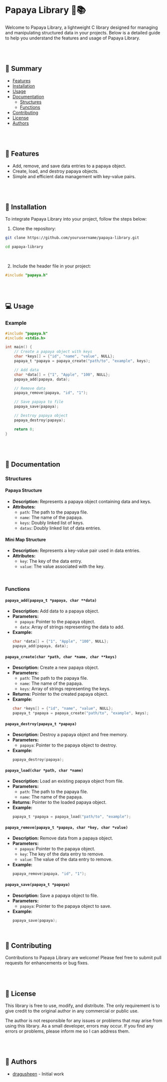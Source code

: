 # Papaya Library 🍉📚

Welcome to Papaya Library, a lightweight C library designed for managing and manipulating structured data in your projects. Below is a detailed guide to help you understand the features and usage of Papaya Library.

<br>
<br>

## 🌟 Summary

- [Features](#features)
- [Installation](#installation)
- [Usage](#usage)
- [Documentation](#documentation)
  - [Structures](#structures)
  - [Functions](#functions)
- [Contributing](#contributing)
- [License](#license)
- [Authors](#authors)

<br>
<br>

## 🌈 Features

- Add, remove, and save data entries to a papaya object.
- Create, load, and destroy papaya objects.
- Simple and efficient data management with key-value pairs.

<br>
<br>

## 🚀 Installation

To integrate Papaya Library into your project, follow the steps below:

1. Clone the repository:
```bash
git clone https://github.com/yourusername/papaya-library.git
```

```bash
cd papaya-library
```

<br>

2. Include the header file in your project:
```c
#include "papaya.h"
```

<br>
<br>

## 💻 Usage

### Example

```c
#include "papaya.h"
#include <stdio.h>

int main() {
    // Create a papaya object with keys
    char *keys[] = {"id", "name", "value", NULL};
    papaya_t *papaya = papaya_create("path/to", "example", keys);

    // Add data
    char *data[] = {"1", "Apple", "100", NULL};
    papaya_add(papaya, data);

    // Remove data
    papaya_remove(papaya, "id", "1");

    // Save papaya to file
    papaya_save(papaya);

    // Destroy papaya object
    papaya_destroy(papaya);

    return 0;
}
```

<br>
<br>

## 📖 Documentation

### Structures

#### Papaya Structure

- **Description:** Represents a papaya object containing data and keys.
- **Attributes:**
  - `path`: The path to the papaya file.
  - `name`: The name of the papaya.
  - `keys`: Doubly linked list of keys.
  - `datas`: Doubly linked list of data entries.

#### Mini Map Structure

- **Description:** Represents a key-value pair used in data entries.
- **Attributes:**
  - `key`: The key of the data entry.
  - `value`: The value associated with the key.

<br>

### Functions

#### `papaya_add(papaya_t *papaya, char **data)`

- **Description:** Add data to a papaya object.
- **Parameters:**
  - `papaya`: Pointer to the papaya object.
  - `data`: Array of strings representing the data to add.
- **Example:**
  ```c
  char *data[] = {"1", "Apple", "100", NULL};
  papaya_add(papaya, data);
  ```

#### `papaya_create(char *path, char *name, char **keys)`

- **Description:** Create a new papaya object.
- **Parameters:**
  - `path`: The path to the papaya file.
  - `name`: The name of the papaya.
  - `keys`: Array of strings representing the keys.
- **Returns:** Pointer to the created papaya object.
- **Example:**
  ```c
  char *keys[] = {"id", "name", "value", NULL};
  papaya_t *papaya = papaya_create("path/to", "example", keys);
  ```

#### `papaya_destroy(papaya_t *papaya)`

- **Description:** Destroy a papaya object and free memory.
- **Parameters:**
  - `papaya`: Pointer to the papaya object to destroy.
- **Example:**
  ```c
  papaya_destroy(papaya);
  ```

#### `papaya_load(char *path, char *name)`

- **Description:** Load an existing papaya object from file.
- **Parameters:**
  - `path`: The path to the papaya file.
  - `name`: The name of the papaya.
- **Returns:** Pointer to the loaded papaya object.
- **Example:**
  ```c
  papaya_t *papaya = papaya_load("path/to", "example");
  ```

#### `papaya_remove(papaya_t *papaya, char *key, char *value)`

- **Description:** Remove data from a papaya object.
- **Parameters:**
  - `papaya`: Pointer to the papaya object.
  - `key`: The key of the data entry to remove.
  - `value`: The value of the data entry to remove.
- **Example:**
  ```c
  papaya_remove(papaya, "id", "1");
  ```

#### `papaya_save(papaya_t *papaya)`

- **Description:** Save a papaya object to file.
- **Parameters:**
  - `papaya`: Pointer to the papaya object to save.
- **Example:**
  ```c
  papaya_save(papaya);
  ```

<br>

## 🎉 Contributing

Contributions to Papaya Library are welcome! Please feel free to submit pull requests for enhancements or bug fixes.

<br>
<br>

## 📄 License

This library is free to use, modify, and distribute. The only requirement is to give credit to the original author in any commercial or public use.

The author is not responsible for any issues or problems that may arise from using this library. As a small developer, errors may occur. If you find any errors or problems, please inform me so I can address them.

<br>
<br>

## 🌟 Authors

- [dragusheen](https://github.com/dragusheen) - Initial work
